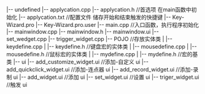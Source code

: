 |-- undefined
    |-- applycation.cpp
    |-- applycation.h //首选项 在main函数中初始化
    |-- applycation.txt //配置文件 储存开始和结束触发的快捷键
    |-- Key-Wizard.pro
    |-- Key-Wizard.pro.user
    |-- main.cpp	//入口函数，执行程序初始化
    |-- mainwindow.cpp
    |-- mainwindow.h
    |-- mainwindow.ui
    |-- set_wedget.cpp
    |-- trigger_widget.cpp
    |-- POJO //存放实体类
    |   |-- keydefine.cpp
    |   |-- keydefine.h //键盘宏的实体类
    |   |-- mousedefine.cpp
    |   |-- mousedefine.h //鼠标宏的实体类
    |   |-- mydefine.cpp
    |   |-- mydefine.h //宏的基类
    |-- ui
        |-- add_customize_widget.ui //添加-自定义 ui
        |-- add_quickclick_widget.ui //添加-连点器 ui
        |-- add_record_widget.ui //添加-录制 ui
        |-- add_widget.ui //添加 ui
        |-- set_widget.ui //设置 ui
        |-- triger_widget.ui //触发 ui

